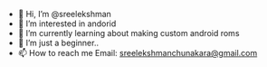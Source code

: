 - 👋 Hi, I’m @sreelekshman
- 👀 I’m interested in andorid
- 🌱 I’m currently learning about making custom android roms
- 💞️ I’m just a beginner..
- 📫 How to reach me Email: sreelekshmanchunakara@gmail.com

<!---
sreelekshman/sreelekshman is a ✨ special ✨ repository because its `README.md` (this file) appears on your GitHub profile.
You can click the Preview link to take a look at your changes.
--->
